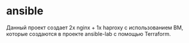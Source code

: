 # ansible
Данный проект создает 2x nginx + 1x haproxy с использованием ВМ, которые создаются в проекте ansible-lab с помощью Terraform.

